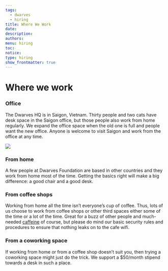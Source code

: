 ```yaml
---
tags:
  - dwarves
  - hiring
title: Where We Work
date: 
description: 
authors: 
menu: hiring
toc: 
notice: 
type: hiring
show_frontmatter: true
---
```

# Where we work

### Office

The Dwarves HQ is in Saigon, Vietnam. Thirty people and two cats have desk space in the Saigon office, but those people also work from home regularly. We expand the office space when the old one is full and people want the new office. Anyone is welcome to visit Saigon and work from the office at any time.

![](../images/office.png)

### From home

A few people at Dwarves Foundation are based in other countries and they work from home most of the time. Getting the basics right will make a big difference: a good chair and a good desk.

### From coffee shops

Working from home all the time isn’t everyone’s cup of coffee. Thus, lots of us choose to work from coffee shops or other third spaces either some of the time or a lot of the time. Great for a buzz of other people and much-needed [caffeine](https://giphy.com/gifs/bobs-burgers-fox-bobs-burgers-tv-3o72F3CQSLwU7XTlDy) of course, but please do mind our basic security rules and procedures to ensure that nothing leaks on to the cafe wifi.

### From a coworking space

If working from home or from a coffee shop doesn’t suit you, then trying a coworking space might just do the trick. We support a $50/month stipend towards a desk in such a place.
